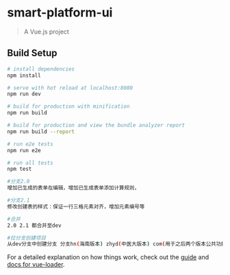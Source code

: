# smart-platform-ui

> A Vue.js project

## Build Setup

```bash
# install dependencies
npm install

# serve with hot reload at localhost:8080
npm run dev

# build for production with minification
npm run build

# build for production and view the bundle analyzer report
npm run build --report

# run e2e tests
npm run e2e

# run all tests
npm test

#分支2.0
增加已生成的表单在编辑，增加已生成表单添加计算规则，

#分支2.1
修改创建表的样式：保证一行三格元素对齐，增加元素编号等

#合并
2.0 2.1 都合并至dev

#拉分支创建项目
从dev分支中创建分支 分支hn(海南版本) zhyd(中医大版本) com(用于之后两个版本公共功能，提供给两个版本进行合并)

```

For a detailed explanation on how things work, check out the [guide](http://vuejs-templates.github.io/webpack/) and [docs for vue-loader](http://vuejs.github.io/vue-loader).
